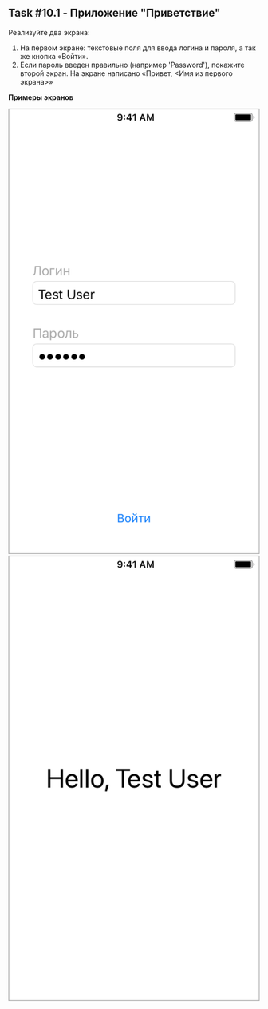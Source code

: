 ## Task #10.1 - Приложение "Приветствие"

Реализуйте два экрана:

1. На первом экране: текстовые поля для ввода логина и пароля, а так же кнопка «Войти».
2. Если пароль введен правильно (например 'Password'), покажите второй экран. На экране написано «Привет, <Имя из первого экрана>»

**Примеры экранов**

![](images/10.1-1.png) ![](images/10.1-2.png)

